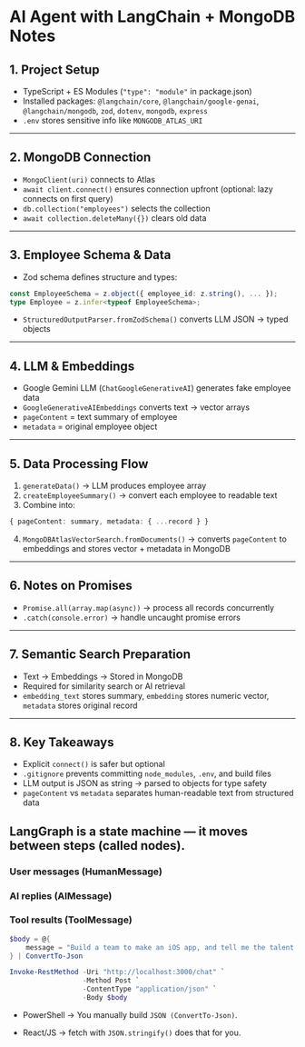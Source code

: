 
# AI Agent with LangChain + MongoDB Notes

## 1. Project Setup
- TypeScript + ES Modules (`"type": "module"` in package.json)  
- Installed packages: `@langchain/core`, `@langchain/google-genai`, `@langchain/mongodb`, `zod`, `dotenv`, `mongodb`, `express`  
- `.env` stores sensitive info like `MONGODB_ATLAS_URI`  

---

## 2. MongoDB Connection
- `MongoClient(uri)` connects to Atlas  
- `await client.connect()` ensures connection upfront (optional: lazy connects on first query)  
- `db.collection("employees")` selects the collection  
- `await collection.deleteMany({})` clears old data  

---

## 3. Employee Schema & Data
- Zod schema defines structure and types:  
```ts
const EmployeeSchema = z.object({ employee_id: z.string(), ... });
type Employee = z.infer<typeof EmployeeSchema>;
````

* `StructuredOutputParser.fromZodSchema()` converts LLM JSON → typed objects

---

## 4. LLM & Embeddings

* Google Gemini LLM (`ChatGoogleGenerativeAI`) generates fake employee data
* `GoogleGenerativeAIEmbeddings` converts text → vector arrays
* `pageContent` = text summary of employee
* `metadata` = original employee object

---

## 5. Data Processing Flow

1. `generateData()` → LLM produces employee array
2. `createEmployeeSummary()` → convert each employee to readable text
3. Combine into:

```ts
{ pageContent: summary, metadata: { ...record } }
```

4. `MongoDBAtlasVectorSearch.fromDocuments()` → converts `pageContent` to embeddings and stores vector + metadata in MongoDB

---

## 6. Notes on Promises

* `Promise.all(array.map(async))` → process all records concurrently
* `.catch(console.error)` → handle uncaught promise errors

---

## 7. Semantic Search Preparation

* Text → Embeddings → Stored in MongoDB
* Required for similarity search or AI retrieval
* `embedding_text` stores summary, `embedding` stores numeric vector, `metadata` stores original record

---

## 8. Key Takeaways

* Explicit `connect()` is safer but optional
* `.gitignore` prevents committing `node_modules`, `.env`, and build files
* LLM output is JSON as string → parsed to objects for type safety
* `pageContent` vs `metadata` separates human-readable text from structured data

## LangGraph is a state machine — it moves between steps (called nodes).

### User messages (HumanMessage)
### AI replies (AIMessage)
### Tool results (ToolMessage)

```powershell
$body = @{
    message = "Build a team to make an iOS app, and tell me the talent gaps"
} | ConvertTo-Json

Invoke-RestMethod -Uri "http://localhost:3000/chat" `
                  -Method Post `
                  -ContentType "application/json" `
                  -Body $body
```

* PowerShell → You manually build `JSON (ConvertTo-Json)`.

* React/JS → fetch with `JSON.stringify()` does that for you.
